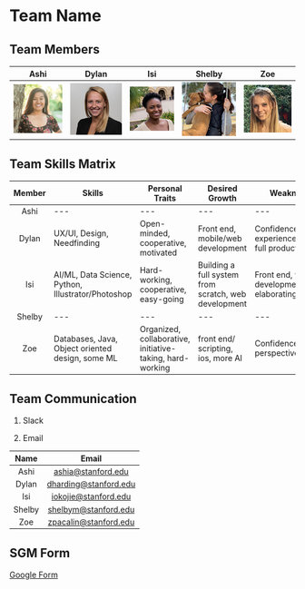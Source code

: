# Team Name

## Team Members

| Ashi | Dylan | Isi | Shelby | Zoe |
| --- | --- | --- | --- | --- |
| ![alt text](team-photos/ashi.png) | ![alt text](team-photos/dylan.png) | ![alt text](team-photos/isi.png) | ![alt text](team-photos/shelby.png) | ![alt text](team-photos/zoe.png) |

## Team Skills Matrix

| Member | Skills | Personal Traits | Desired Growth | Weaknesses |
|:---:| --- | --- | --- | --- |
| Ashi | --- | --- | --- | --- |
| Dylan | UX/UI, Design, Needfinding | Open-minded, cooperative, motivated | Front end, mobile/web development | Confidence, experience building full product |
| Isi | AI/ML, Data Science, Python, Illustrator/Photoshop | Hard-working, cooperative, easy-going | Building a full system from scratch, web development | Front end, web/app development, clearly elaborating thoughts |
| Shelby | --- | --- | --- | --- |
| Zoe | Databases, Java, Object oriented design, some ML | Organized, collaborative, initiative-taking, hard-working | front end/ scripting, ios, more AI | Confidence, perspective/patience |


## Team Communication

1. Slack

2. Email

| Name | Email |
|:---:|:---:|
| Ashi | ashia@stanford.edu |
| Dylan | dharding@stanford.edu |
| Isi | iokojie@stanford.edu |
| Shelby | shelbym@stanford.edu |
| Zoe | zpacalin@stanford.edu |

## SGM Form

[Google Form](https://goo.gl/forms/ZzoZQtrTO1qZPxPJ2)
